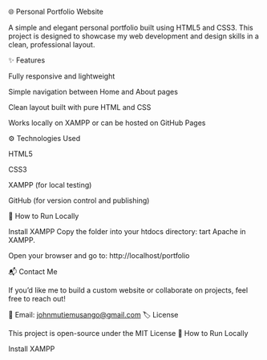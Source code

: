 🌐 Personal Portfolio Website

A simple and elegant personal portfolio built using HTML5 and CSS3.
This project is designed to showcase my web development and design skills in a clean, professional layout.

✨ Features

Fully responsive and lightweight

Simple navigation between Home and About pages

Clean layout built with pure HTML and CSS

Works locally on XAMPP or can be hosted on GitHub Pages

⚙️ Technologies Used

HTML5

CSS3

XAMPP (for local testing)

GitHub (for version control and publishing)

🧠 How to Run Locally

Install XAMPP
Copy the folder into your htdocs directory:
tart Apache in XAMPP.

Open your browser and go to: http://localhost/portfolio

📬 Contact Me

If you’d like me to build a custom website or collaborate on projects, feel free to reach out!

📧 Email: johnmutiemusango@gmail.com
🏷️ License

This project is open-source under the MIT License
🧠 How to Run Locally

Install XAMPP
